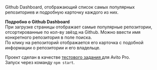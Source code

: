 Github Dashboard, отображающий список самых популярных репозиториев и подробную карточку каждого из них. <br>

**Подробно о Github Dashboard**<br>
При загрузке страницы отображает самые популярные репозитории, отсортированные по кол-ву звёзд на Github. Можно ввести имя конкретного репозитория в поле поиска.
<br>
По клику на репозиторий отображается его карточка с подобной информации о репозитории и его владельце.
<br>

Проект сделан в качестве <a href="https://github.com/avito-tech/pro-fe-trainee-task/blob/master/README.md">тестового задания </a> для Avito Pro. <br>
Запуск через команду `npm start`.
